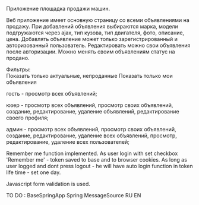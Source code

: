 
Приложение площадка продажи машин.

Веб приложение имеет основную страницу со всеми объявлениями на продажу.
При добавлений объявления выбираются марка, модели подгружаются через ajax, тип кузова,
тип двигателя, фото, описание, цена.
Добавлять объявление может только зарегистрированный и авторизованный пользователь.
Редактировать можно свои объявления после авторизации. 
Можно менять своим объявлениям статус на продано.

Фильтры:  
Показать только актуальные, непроданные
Показать только мои объявления

гость - просмотр всех объявлений;

юзер - просмотр всех объявлений, просмотр своих объявлений, создание, редактирование, удаление объявлений, 
редактирование своего профиля;

админ - просмотр всех объявлений, просмотр своих объявлений, создание, редактирование, удаление всех объявлений, просмотр, редактирование, удаление всех пользователей;


Remember me function implemented. As user login with set checkbox 'Remember me' - token saved to base and to browser cookies.  As long as user logged and dont press logout - he will have auto login function in token life time - set one day.


Javascript form validation is used.

TO DO :
BaseSpringApp  Spring MessageSource RU EN

